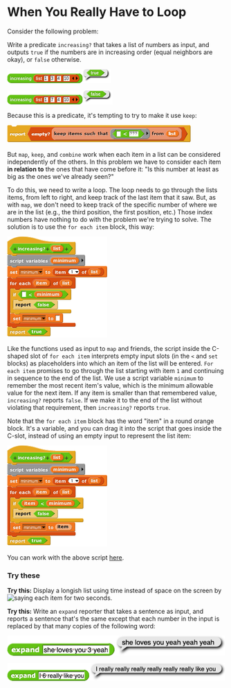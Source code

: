 # When You Really Have to Loop

Consider the following problem:

Write a predicate `increasing?` that takes a list of numbers as input, and outputs `true` if the numbers are in increasing order \(equal neighbors are okay\), or `false` otherwise.

![](../.gitbook/assets/image%20%28210%29.png)

![](../.gitbook/assets/image%20%28258%29.png)

Because this is a predicate, it's tempting to try to make it use `keep`:

![](../.gitbook/assets/image%20%28145%29.png)

But `map`, `keep`, and `combine` work when each item in a list can be considered independently of the others. In this problem we have to consider each item **in relation to** the ones that have come before it: "Is this number at least as big as the ones we've already seen?"

To do this, we need to write a loop. The loop needs to go through the lists items, from left to right, and keep track of the last item that it saw. But, as with `map`, we don't need to keep track of the specific number of where we are in the list \(e.g., the third position, the first position, etc.\) Those index numbers have nothing to do with the problem we're trying to solve. The solution is to use the `for each item` block, this way:

![](../.gitbook/assets/image%20%28163%29.png)

Like the functions used as input to `map` and friends, the script inside the C-shaped slot of `for each item` interprets empty input slots \(in the `<` and `set` blocks\) as placeholders into which an item of the list will be entered. `For each item` promises to go through the list starting with item `1` and continuing in sequence to the end of the list. We use a script variable `minimum` to remember the most recent item's value, which is the minimum allowable value for the next item. If any item is smaller than that remembered value, `increasing?` reports `false`. If we make it to the end of the list without violating that requirement, then `increasing?` reports `true`.

Note that the `for each item` block has the word "item" in a round orange block. It's a variable, and you can drag it into the script that goes inside the C-slot, instead of using an empty input to represent the list item:

![](../.gitbook/assets/image%20%28162%29.png)

You can work with the above script [here](http://snap.berkeley.edu/snapsource/snap.html#open:https://beautyjoy.github.io/bjc-r/prog/loop/increasing.xml).

### Try these

**Try this:** Display a longish list using time instead of space on the screen by ![say](https://beautyjoy.github.io/bjc-r/img/blocks/say-fragment.png)ing each item for two seconds.

**Try this:** Write an `expand` reporter that takes a sentence as input, and reports a sentence that's the same except that each number in the input is replaced by that many copies of the following word:

![](../.gitbook/assets/image%20%28183%29.png)

![](../.gitbook/assets/image%20%28296%29.png)

